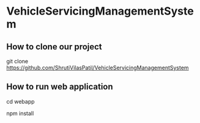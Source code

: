# VehicleServicingManagementSystem

## How to clone our project

git clone https://github.com/ShrutiVilasPatil/VehicleServicingManagementSystem

## How to run web application

cd webapp

npm install
